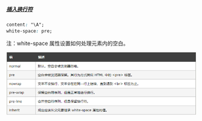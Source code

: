 ##### [插入换行符](https://www.cnblogs.com/xinjie-just/p/7553842.html)

```css
content: "\A";  
white-space: pre; 
```

注：white-space 属性设置如何处理元素内的空白。

![image-20200605141649865](image-20200605141649865.png)
